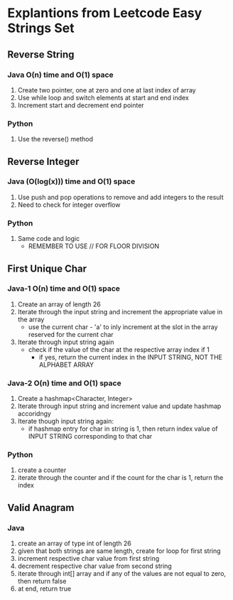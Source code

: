 # Explantions from Leetcode Easy Strings Set

## Reverse String

### Java O(n) time and O(1) space
1. Create two pointer, one at zero and one at last index of array
2. Use while loop and switch elements at start and end index
3. Increment start and decrement end pointer

### Python 
1. Use the reverse() method

## Reverse Integer

### Java (O(log(x))) time and O(1) space
1. Use push and pop operations to remove and add integers to the result
2. Need to check for integer overflow 

### Python 
1. Same code and logic
    * REMEMBER TO USE // FOR FLOOR DIVISION

## First Unique Char

### Java-1 O(n) time and O(1) space
1. Create an array of length 26
2. Iterate through the input string and increment the appropriate value in the array
    * use the current char - 'a' to inly increment at the slot in the array reserved for the current char
3. Iterate through input string again
    * check if the value of the char at the respective array index if 1
        * if yes, return the current index in the INPUT STRING, NOT THE ALPHABET ARRAY

### Java-2 O(n) time and O(1) space
1. Create a hashmap<Character, Integer>
2. Iterate through input string and increment value and update hashmap accoridngy
3. Iterate though input string again:
    * if hashmap entry for char in string is 1, then return index value of INPUT STRING corresponding to that char

### Python 
1. create a counter 
2. iterate through the counter and if the count for the char is 1, return the index

## Valid Anagram

### Java 
1. create an array of type int of length 26
2. given that both strings are same length, create for loop for first string
3. increment respective char value from first string
4. decrement respective char value from second string
5. iterate through int[] array and if any of the values are not equal to zero, then return false
6. at end, return true